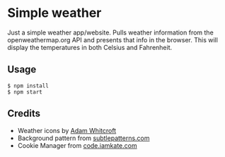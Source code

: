 # Simple weather

Just a simple weather app/website. Pulls weather information from the openweathermap.org API and presents that info in the browser. This will display the temperatures in both Celsius and Fahrenheit.

## Usage

```
$ npm install
$ npm start
```

## Credits

* Weather icons by [Adam Whitcroft](http://adamwhitcroft.com/climacons/)
* Background pattern from [subtlepatterns.com](http://subtlepatterns.com/)
* Cookie Manager from [code.iamkate.com](http://code.iamkate.com/javascript/using-cookies/)
